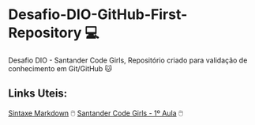 # Desafio-DIO-GitHub-First-Repository :computer:
Desafio DIO - Santander Code Girls, Repositório criado para validação de conhecimento em Git/GitHub :cat:
## Links Uteis:
[Sintaxe Markdown](https://markdown.net.br/) :computer_mouse:
[Santander Code Girls - 1º Aula](https://youtu.be/RVtfpPQm7YI/) :computer_mouse:
